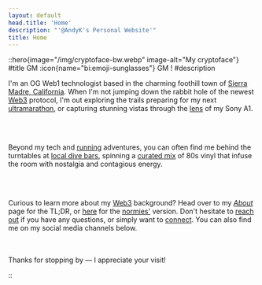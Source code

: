 ```yaml
---
layout: default
head.title: 'Home'
description: "'@AndyK's Personal Website'"
title: Home
---
```

::hero{image="/img/cryptoface-bw.webp" image-alt="My cryptoface"}
#title
GM :icon{name="bi:emoji-sunglasses"} GM !
#description


I'm an OG Web1 technologist based in the charming foothill town of [Sierra Madre, California](https://goo.gl/maps/SVpYTgqJGhFryxPm7). When I'm not jumping down the rabbit hole of the newest [Web3](https://en.wikipedia.org/wiki/Web3) protocol, I'm out exploring the trails preparing for my next [ultramarathon](https://andyk.run), or capturing stunning vistas through the [lens](https://andykumeda.com/photography/) of my Sony A1.
  
<br>
<br>

Beyond my tech and [running](https://andyk.run) adventures, you can often find me behind the turntables at [local dive bars](https://www.yelp.com/biz/the-buccaneer-lounge-sierra-madre), spinning a [curated mix](https://andykumeda.com/music) of 80s vinyl that infuse the room with nostalgia and contagious energy.

<br>
<br>

Curious to learn more about my [Web3](https://en.wikipedia.org/wiki/Web3) background? Head over to my *[About](/about)* page for the TL;DR, or [here](https://andykumeda.com) for the [normies'](https://nymag.com/intelligencer/article/crypto-nft-twitter-discord-guide.html) version. Don't hesitate to [reach out](/contact) if you have any questions, or simply want to [connect](/contact). You can also find me on my social media channels below.

<br>
<br>
Thanks for stopping by — I appreciate your visit!

::

